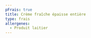 ```yaml
---
pFrais: true
title: Crème fraîche épaisse entière
type: frais
allergenes:
  - Produit laitier
---
```


